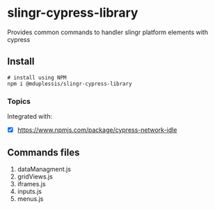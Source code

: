 # slingr-cypress-library

Provides common commands to handler slingr platform elements with cypress

## Install

```
# install using NPM
npm i @mduplessis/slingr-cypress-library
```

### Topics

Integrated with:
- [x] https://www.npmjs.com/package/cypress-network-idle 

## Commands files
1. dataManagment.js
2. gridViews.js
3. iframes.js
4. inputs.js
5. menus.js
